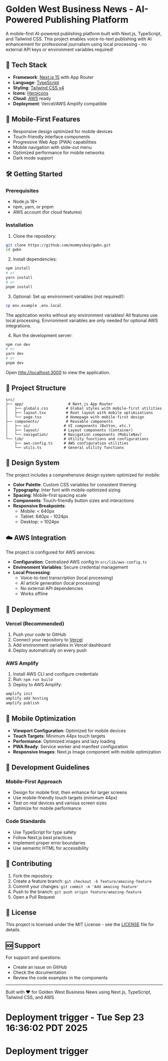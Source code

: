 # Golden West Business News - AI-Powered Publishing Platform

A mobile-first AI-powered publishing platform built with Next.js, TypeScript, and Tailwind CSS. This project enables voice-to-text publishing with AI enhancement for professional journalism using local processing - no external API keys or environment variables required!

## 🚀 Tech Stack

- **Framework**: [Next.js 15](https://nextjs.org/) with App Router
- **Language**: [TypeScript](https://www.typescriptlang.org/)
- **Styling**: [Tailwind CSS v4](https://tailwindcss.com/)
- **Icons**: [Heroicons](https://heroicons.com/)
- **Cloud**: [AWS](https://aws.amazon.com/) ready
- **Deployment**: Vercel/AWS Amplify compatible

## 📱 Mobile-First Features

- Responsive design optimized for mobile devices
- Touch-friendly interface components
- Progressive Web App (PWA) capabilities
- Mobile navigation with slide-out menu
- Optimized performance for mobile networks
- Dark mode support

## 🛠️ Getting Started

### Prerequisites

- Node.js 18+ 
- npm, yarn, or pnpm
- AWS account (for cloud features)

### Installation

1. Clone the repository:
```bash
git clone https://github.com/mummysboy/gwbn.git
cd gwbn
```

2. Install dependencies:
```bash
npm install
# or
yarn install
# or
pnpm install
```

3. Optional: Set up environment variables (not required!):
```bash
cp env.example .env.local
```

The application works without any environment variables! All features use local processing.
Environment variables are only needed for optional AWS integrations.

4. Run the development server:
```bash
npm run dev
# or
yarn dev
# or
pnpm dev
```

Open [http://localhost:3000](http://localhost:3000) to view the application.

## 📁 Project Structure

```
src/
├── app/                    # Next.js App Router
│   ├── globals.css        # Global styles with mobile-first utilities
│   ├── layout.tsx         # Root layout with mobile optimizations
│   └── page.tsx           # Homepage with mobile-first design
├── components/            # Reusable components
│   ├── ui/               # UI components (Button, etc.)
│   ├── layout/           # Layout components (Container)
│   └── navigation/       # Navigation components (MobileNav)
└── lib/                  # Utility functions and configurations
    ├── aws-config.ts     # AWS configuration utilities
    └── utils.ts          # General utility functions
```

## 🎨 Design System

The project includes a comprehensive design system optimized for mobile:

- **Color Palette**: Custom CSS variables for consistent theming
- **Typography**: Inter font with mobile-optimized sizing
- **Spacing**: Mobile-first spacing scale
- **Components**: Touch-friendly button sizes and interactions
- **Responsive Breakpoints**: 
  - Mobile: < 640px
  - Tablet: 640px - 1024px
  - Desktop: > 1024px

## ☁️ AWS Integration

The project is configured for AWS services:

- **Configuration**: Centralized AWS config in `src/lib/aws-config.ts`
- **Environment Variables**: Secure credential management
- **Local Processing**: 
  - Voice-to-text transcription (local processing)
  - AI article generation (local processing)
  - No external API dependencies
  - Works offline

## 🚀 Deployment

### Vercel (Recommended)

1. Push your code to GitHub
2. Connect your repository to [Vercel](https://vercel.com)
3. Add environment variables in Vercel dashboard
4. Deploy automatically on every push

### AWS Amplify

1. Install AWS CLI and configure credentials
2. Run: `npm run build`
3. Deploy to AWS Amplify:
```bash
amplify init
amplify add hosting
amplify publish
```

## 📱 Mobile Optimization

- **Viewport Configuration**: Optimized for mobile devices
- **Touch Targets**: Minimum 44px touch targets
- **Performance**: Optimized images and lazy loading
- **PWA Ready**: Service worker and manifest configuration
- **Responsive Images**: Next.js Image component with mobile optimization

## 🎯 Development Guidelines

### Mobile-First Approach
- Design for mobile first, then enhance for larger screens
- Use mobile-friendly touch targets (minimum 44px)
- Test on real devices and various screen sizes
- Optimize for mobile performance

### Code Standards
- Use TypeScript for type safety
- Follow Next.js best practices
- Implement proper error boundaries
- Use semantic HTML for accessibility

## 🤝 Contributing

1. Fork the repository
2. Create a feature branch: `git checkout -b feature/amazing-feature`
3. Commit your changes: `git commit -m 'Add amazing feature'`
4. Push to the branch: `git push origin feature/amazing-feature`
5. Open a Pull Request

## 📄 License

This project is licensed under the MIT License - see the [LICENSE](LICENSE) file for details.

## 🆘 Support

For support and questions:
- Create an issue on GitHub
- Check the documentation
- Review the code examples in the components

---

Built with ❤️ for Golden West Business News using Next.js, TypeScript, Tailwind CSS, and AWS
# Deployment trigger - Tue Sep 23 16:36:02 PDT 2025
# Deployment trigger
